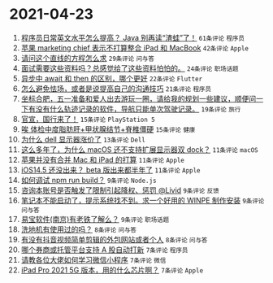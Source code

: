 # 2021-04-23

1. [程序员日常英文水平怎么提高？ Java 别再读“渣蛙”了！](https://www.v2ex.com/t/772621) `61条评论` `程序员`
1. [苹果 marketing chief 表示不打算整合 iPad 和 MacBook](https://www.v2ex.com/t/772612) `42条评论` `Apple`
1. [请问这个直线的方程怎么求](https://www.v2ex.com/t/772618) `29条评论` `问与答`
1. [面试需要这些资料吗？总感觉给了这些资料怕怕的。](https://www.v2ex.com/t/772632) `24条评论` `职场话题`
1. [异步中 await 和 then 的区别，哪个更好](https://www.v2ex.com/t/772610) `22条评论` `Flutter`
1. [怎么避免怯场，或者是说提高自己的沟通技巧](https://www.v2ex.com/t/772652) `21条评论` `程序员`
1. [坐标合肥，五一准备和爱人出去游玩一圈，请给我的规划一些建议，顺便问一下有没有什么轨迹记录的软件，导航只能单次驾驶记录。](https://www.v2ex.com/t/772638) `19条评论` `旅行`
1. [官宣，国行来了！](https://www.v2ex.com/t/772651) `15条评论` `PlayStation 5`
1. [唉 体检中度脂肪肝+甲状腺结节+脊椎僵硬](https://www.v2ex.com/t/772614) `15条评论` `健康`
1. [为什么 dell 显示器涨价了](https://www.v2ex.com/t/772660) `13条评论` `Dell`
1. [这么多年了，为什么 macOS 还不支持扩展显示器双 dock？](https://www.v2ex.com/t/772636) `11条评论` `macOS`
1. [苹果并没有合并 Mac 和 iPad 的打算](https://www.v2ex.com/t/772624) `11条评论` `Apple`
1. [iOS14.5 还没出来？ beta 版出来都半年了](https://www.v2ex.com/t/772617) `11条评论` `Apple`
1. [如何调试 npm run build？](https://www.v2ex.com/t/772639) `9条评论` `Node.js`
1. [咨询本账号是否触发了限制引起降权、惩罚 @Livid](https://www.v2ex.com/t/772633) `9条评论` `反馈`
1. [笔记本不能启动了，提示系统找不到。求一个好用的 WINPE 制作安装](https://www.v2ex.com/t/772611) `9条评论` `问与答`
1. [易宝软件(南京)有老铁了解么？](https://www.v2ex.com/t/772609) `9条评论` `职场话题`
1. [洗地机有使用过的吗？](https://www.v2ex.com/t/772640) `8条评论` `问与答`
1. [有没有抖音视频简单剪辑的外包网站或者个人](https://www.v2ex.com/t/772607) `8条评论` `问与答`
1. [哪个券商或托管平台支持 A 股自动打新](https://www.v2ex.com/t/772655) `7条评论` `程序员`
1. [请教各位大佬如何学习微信小程序](https://www.v2ex.com/t/772628) `7条评论` `微信`
1. [iPad Pro 2021 5G 版本，用的什么芯片啊？](https://www.v2ex.com/t/772615) `7条评论` `Apple`
